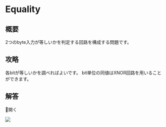 # Equality

## 概要

2つのbyte入力が等しいかを判定する回路を構成する問題です。

## 攻略

各bitが等しいかを調べればよいです。
bit単位の同値はXNOR回路を用いることができます。

## 解答

<div class="spoiler-controller material-icons">&#xE5CF;開く</div>
<div class="spoiler">

![](https://gyazo.com/b842a663c07cf3bd43648123d681dc49.png)

</div>